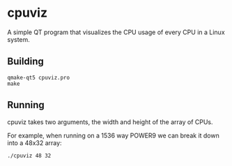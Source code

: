 # cpuviz

A simple QT program that visualizes the CPU usage of every CPU in a Linux
system.

## Building

```
qmake-qt5 cpuviz.pro
make
```

## Running

cpuviz takes two arguments, the width and height of the array of CPUs.

For example, when running on a 1536 way POWER9 we can break it down into a
48x32 array:

```
./cpuviz 48 32
```
